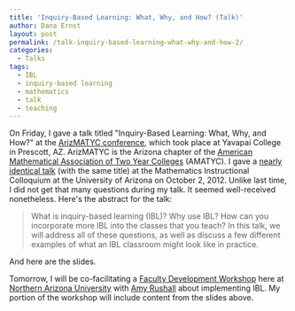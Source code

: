 ```yaml
---
title: 'Inquiry-Based Learning: What, Why, and How? (Talk)'
author: Dana Ernst
layout: post
permalink: /talk-inquiry-based-learning-what-why-and-how-2/
categories:
  - Talks
tags:
  - IBL
  - inquiry-based learning
  - mathematics
  - talk
  - teaching
---
```

On Friday, I gave a talk titled "Inquiry-Based Learning: What, Why, and How?" at the [ArizMATYC conference][1], which took place at Yavapai College in Prescott, AZ. ArizMATYC is the Arizona chapter of the [American Mathematical Association of Two Year Colleges][2] (AMATYC). I gave a [nearly identical talk][3] (with the same title) at the Mathematics Instructional Colloquium at the University of Arizona on October 2, 2012. Unlike last time, I did not get that many questions during my talk. It seemed well-received nonetheless. Here's the abstract for the talk:

> What is inquiry-based learning (IBL)? Why use IBL? How can you incorporate more IBL into the classes that you teach? In this talk, we will address all of these questions, as well as discuss a few different examples of what an IBL classroom might look like in practice.

And here are the slides.

<div>
</div>

Tomorrow, I will be co-facilitating a [Faculty Development Workshop][4] here at [Northern Arizona University][5] with [Amy Rushall][6] about implementing IBL. My portion of the workshop will include content from the slides above.

 [1]: http://arizmatyc.org/wp/?page_id=279
 [2]: http://www.amatyc.org/
 [3]: http://danaernst.com/talk-inquiry-based-learning-what-why-and-how/
 [4]: http://nau.edu/Faculty-Development/Events/Calendar/
 [5]: http://nau.edu
 [6]: http://oak.ucc.nau.edu/ald4/
